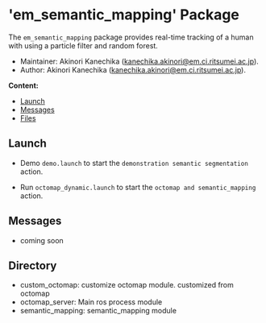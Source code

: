# 'em_semantic_mapping' Package

The `em_semantic_mapping` package provides real-time tracking of a human with using a particle filter and random forest.

*   Maintainer: Akinori Kanechika ([kanechika.akinori@em.ci.ritsumei.ac.jp](mailto:yuki.katsumata@em.ci.ritsumei.ac.jp)).
*   Author: Akinori Kanechika ([kanechika.akinori@em.ci.ritsumei.ac.jp](mailto:yuki.katsumata@em.ci.ritsumei.ac.jp)).

**Content:**

*   [Launch](#Launch)
*   [Messages](#Messages)
*   [Files](#Directory)

## Launch

*   Demo `demo.launch` to start the `demonstration semantic segmentation` action.

*   Run `octomap_dynamic.launch` to start the `octomap and semantic_mapping` action.

## Messages

* coming soon

## Directory
* custom_octomap: customize octomap module. customized from octomap
* octomap_server: Main ros process module
* semantic_mapping: semantic_mapping module
